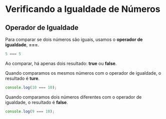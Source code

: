 # Verificando a Igualdade de Números

## Operador de Igualdade

Para comparar se dois números são iguais, usamos o **operador de igualdade**, **===**.

```js
5 === 5
```

Ao comparar, há apenas dois resultado: **true** ou **false**.

Quando comparamos os mesmos números com o operador de igualdade, o resultado é **ture**.

```js
console.log(10 === 10);
```
Quando comparamos dois números diferentes com o operador de igualdade, o resultado é **false**.

```js
console.log(9 === 10);
```
